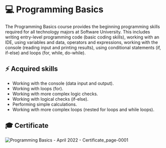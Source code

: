 # 💻 Programming Basics 

The Programming Basics course provides the beginning programming skills required for all technology majors at Software University. This includes writing entry-level programming code (basic coding skills), working with an IDE, using variables and data, operators and expressions, working with the console (reading input and printing results), using conditional statements (if, if-else) and loops (for, while, do-while).

## ⚡ Acquired skills 

  - Working with the console (data input and output).
  - Working with loops (for).
  - Working with more complex logic checks.
  - Working with logical checks (if-else).
  - Performing simple calculations.
  - Working with more complex loops (nested for loops and while loops).

## 🎓 Certificate

![Programming Basics - April 2022 - Certificate_page-0001](https://github.com/RosenDobrev10/SoftUni/assets/104829819/3e3ef402-b8a9-4bf2-8278-54e685b92599)

